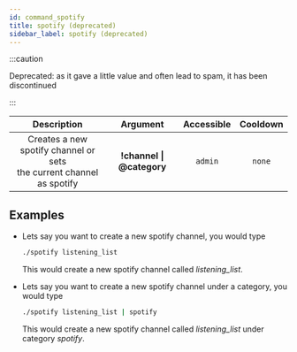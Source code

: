 ```yaml
---
id: command_spotify
title: spotify (deprecated)
sidebar_label: spotify (deprecated)
---
```


:::caution

Deprecated: as it gave a little value and often lead to spam, it has been discontinued

:::

|                                Description                                |               Argument                | Accessible | Cooldown |
| :-----------------------------------------------------------------------: | :-----------------------------------: | :--------: | :------: |
| Creates a new spotify channel or sets<br />the current channel as spotify | __!channel \| @category__ |  `admin`   |  `none`  |

## Examples

* Lets say you want to create a new spotify channel, you would type
    ```bash
    ./spotify listening_list
    ```

    This would create a new spotify channel called _listening_list_.

* Lets say you want to create a new spotify channel under a category, you would type
    ```bash
    ./spotify listening_list | spotify
    ```

    This would create a new spotify channel called _listening_list_ under category _spotify_.